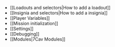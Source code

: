 * [[Loadouts and selectors|How to add a loadout]] 
* [[Insignia and selectors|How to add a insignia]]
* [[Player Variables]]
* [[Mission initialization]]
* [[Settings]]
* [[Debugging]]
* [[Modules|7Cav Modules]]
